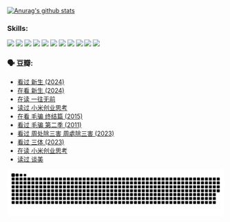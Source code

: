 
[![Anurag's github stats](https://github-readme-stats.vercel.app/api?username=w940853815)](https://github.com/anuraghazra/github-readme-stats)

### Skills:

<code><img height="32" src="https://cdn.jsdelivr.net/npm/simple-icons@v5/icons/python.svg"></code>
<code><img height="32" src="https://cdn.jsdelivr.net/npm/simple-icons@v5/icons/javascript.svg"></code>
<code><img height="32" src="https://cdn.jsdelivr.net/npm/simple-icons@v5/icons/django.svg"></code>
<code><img height="32" src="https://cdn.jsdelivr.net/npm/simple-icons@v5/icons/flask.svg"></code>
<code><img height="32" src="https://cdn.jsdelivr.net/npm/simple-icons@v5/icons/vuetify.svg"></code>
<code><img height="32" src="https://cdn.jsdelivr.net/npm/simple-icons@v5/icons/git.svg"></code>
<code><img height="32" src="https://cdn.jsdelivr.net/npm/simple-icons@v5/icons/docker.svg"></code>
<code><img height="32" src="https://cdn.jsdelivr.net/npm/simple-icons@v5/icons/postgresql.svg"></code>
<code><img height="32" src="https://cdn.jsdelivr.net/npm/simple-icons@v5/icons/elasticsearch.svg"></code>
<code><img height="32" src="https://cdn.jsdelivr.net/npm/simple-icons@v5/icons/macos.svg"></code>
<code><img height="32" src="https://cdn.jsdelivr.net/npm/simple-icons@v5/icons/linux.svg"></code>

### 🗣 豆瓣:

<!-- DOUBAN-ACTIVITIES:START -->
- [看过 新生‎ (2024)](https://www.douban.com/people/136069238/status/4612373431/?_i=16035038)
- [在看 新生‎ (2024)](https://www.douban.com/people/136069238/status/4607441062/?_i=16035038)
- [在读 一往无前](https://www.douban.com/people/136069238/status/4590507310/?_i=16035038)
- [读过 小米创业思考](https://www.douban.com/people/136069238/status/4590506983/?_i=16035038)
- [在看 毛骗 终结篇‎ (2015)](https://www.douban.com/people/136069238/status/4581971924/?_i=16035038)
- [看过 毛骗 第二季‎ (2011)](https://www.douban.com/people/136069238/status/4581971810/?_i=16035038)
- [看过 周处除三害 周處除三害‎ (2023)](https://www.douban.com/people/136069238/status/4575646701/?_i=16035038)
- [看过 三体‎ (2023)](https://www.douban.com/people/136069238/status/4574263039/?_i=16035038)
- [在读 小米创业思考](https://www.douban.com/people/136069238/status/4572047905/?_i=16035038)
- [读过 谈美](https://www.douban.com/people/136069238/status/4572047629/?_i=16035038)
<!-- DOUBAN-ACTIVITIES:END -->


![Snake animation](https://raw.githubusercontent.com/w940853815/w940853815/output/github-contribution-grid-snake.svg)

<!--
**w940853815/w940853815** is a ✨ _special_ ✨ repository because its `README.md` (this file) appears on your GitHub profile.

Here are some ideas to get you started:

- 🔭 I’m currently working on ...
- 🌱 I’m currently learning ...
- 👯 I’m looking to collaborate on ...
- 🤔 I’m looking for help with ...
- 💬 Ask me about ...
- 📫 How to reach me: ...
- 😄 Pronouns: ...
- ⚡ Fun fact: ...
-->
